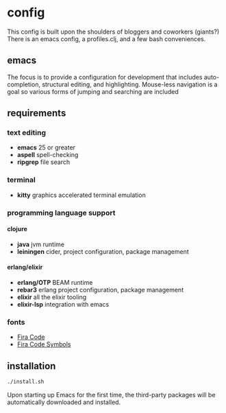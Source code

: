 # config

This config is built upon the shoulders of bloggers and coworkers (giants?)
There is an emacs config, a profiles.clj, and a few bash conveniences.

## emacs

The focus is to provide a configuration for development that includes
auto-completion, structural editing, and highlighting. Mouse-less navigation is a goal so various forms of jumping and searching are included

## requirements

### text editing

- __emacs__ 25 or greater
- __aspell__ spell-checking
- __ripgrep__ file search

### terminal

- __kitty__ graphics accelerated terminal emulation

### programming language support

#### clojure

- __java__ jvm runtime
- __leiningen__ cider, project configuration, package management

#### erlang/elixir

- __erlang/OTP__ BEAM runtime
- __rebar3__ erlang project configuration, package management
- __elixir__ all the elixir tooling
- __elixir-lsp__ integration with emacs

### fonts

- [Fira Code](https://github.com/tonsky/FiraCode)
- [Fira Code Symbols](https://github.com/Profpatsch/blog/blob/master/posts/ligature-emulation-in-emacs/post.md#appendix-b-update-1-firacode-integration)

## installation

```bash
./install.sh
```

Upon starting up Emacs for the first time, the third-party packages
will be automatically downloaded and installed.
